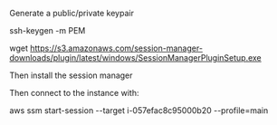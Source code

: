 Generate a public/private keypair

ssh-keygen -m PEM

wget https://s3.amazonaws.com/session-manager-downloads/plugin/latest/windows/SessionManagerPluginSetup.exe

Then install the session manager

Then connect to the instance with:

aws ssm start-session --target i-057efac8c95000b20 --profile=main